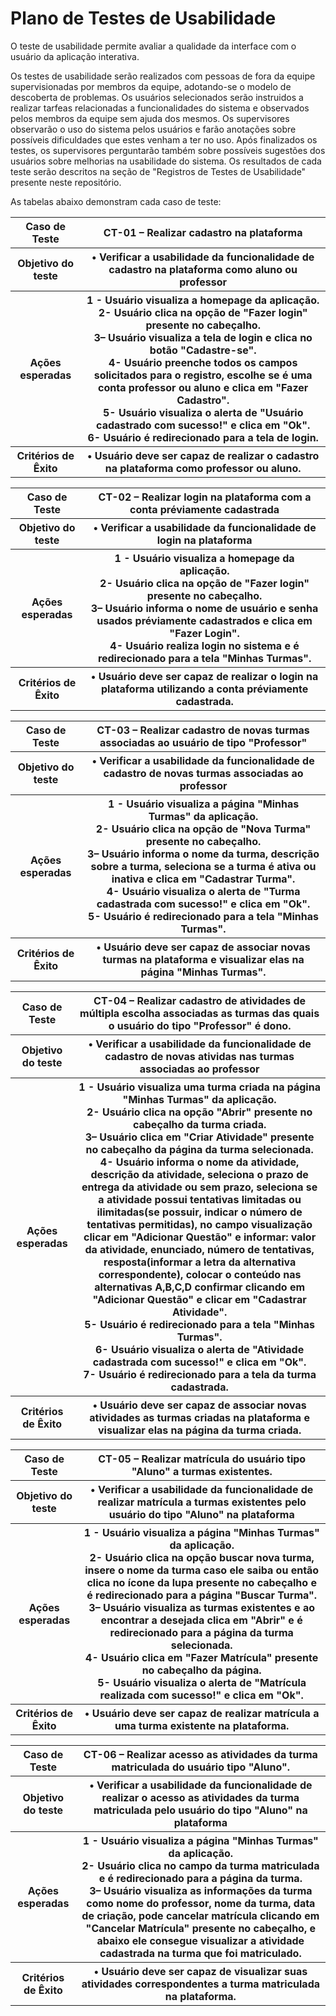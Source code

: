 # Plano de Testes de Usabilidade

O teste de usabilidade permite avaliar a qualidade da interface com o usuário da aplicação interativa. 

Os testes de usabilidade serão realizados com pessoas de fora da equipe supervisionadas por membros da equipe, adotando-se o modelo de descoberta de problemas. Os usuários selecionados serão instruidos a realizar tarfeas relacionadas a funcionalidades do sistema e observados pelos membros da equipe sem ajuda dos mesmos. Os supervisores observarão o uso do sistema pelos usuários e farão anotações sobre possíveis dificuldades que estes venham a ter no uso. Após finalizados os testes, os supervisores perguntarão também sobre possíveis sugestões dos usuários sobre melhorias na usabilidade do sistema. Os resultados de cada teste serão descritos na seção de "Registros de Testes de Usabilidade" presente neste repositório.

As tabelas abaixo demonstram cada caso de teste:

<table> 
<tr><th>Caso de Teste </th>
<th>CT-01 – Realizar cadastro na plataforma</th></tr>
<tr><th>Objetivo do teste</th>
  <th>•	Verificar a usabilidade da funcionalidade de cadastro na plataforma como aluno ou professor</th></tr>
<tr><th>Ações esperadas</th>
  <th>1 - Usuário visualiza a homepage da aplicação.<br>
 2- Usuário clica na opção de "Fazer login" presente no cabeçalho.<br>
 3– Usuário visualiza a tela de login e clica no botão "Cadastre-se".<br>
 4- Usuário preenche todos os campos solicitados para o registro, escolhe se é uma conta professor ou aluno e clica em "Fazer Cadastro".<br>
 5- Usuário visualiza o alerta de "Usuário cadastrado com sucesso!" e clica em "Ok".<br>
 6- Usuário é redirecionado para a tela de login.</th></tr>
<tr><th>Critérios de Êxito</th>	
  <th>•	Usuário deve ser capaz de realizar o cadastro na plataforma como professor ou aluno.</th></tr>
  </table>

<table> 
<tr><th>Caso de Teste </th>
<th>CT-02 – Realizar login na plataforma com a conta préviamente cadastrada</th></tr>
<tr><th>Objetivo do teste</th>
  <th>•	Verificar a usabilidade da funcionalidade de login na plataforma</th></tr>
<tr><th>Ações esperadas</th>
  <th>1 - Usuário visualiza a homepage da aplicação.<br>
 2- Usuário clica na opção de "Fazer login" presente no cabeçalho.<br>
 3– Usuário informa o nome de usuário e senha usados préviamente cadastrados e clica em "Fazer Login".<br>
 4- Usuário realiza login no sistema e é redirecionado para a tela "Minhas Turmas".</th></tr>
<tr><th>Critérios de Êxito</th>	
  <th>•	Usuário deve ser capaz de realizar o login na plataforma utilizando a conta préviamente cadastrada.</th></tr>
  </table>

<table> 
<tr><th>Caso de Teste </th>
<th>CT-03 – Realizar cadastro de novas turmas associadas ao usuário de tipo "Professor"</th></tr>
<tr><th>Objetivo do teste</th>
  <th>•	Verificar a usabilidade da funcionalidade de cadastro de novas turmas associadas ao professor</th></tr>
<tr><th>Ações esperadas</th>
  <th>1 - Usuário visualiza a página "Minhas Turmas" da aplicação.<br>
 2- Usuário clica na opção de "Nova Turma" presente no cabeçalho.<br>
 3– Usuário informa o nome da turma, descrição sobre a turma, seleciona se a turma é ativa ou inativa e clica em "Cadastrar Turma".<br>
 4- Usuário visualiza o alerta de "Turma cadastrada com sucesso!" e clica em "Ok".<br>
 5- Usuário é redirecionado para a tela "Minhas Turmas".</th></tr>
<tr><th>Critérios de Êxito</th>	
  <th>•	Usuário deve ser capaz de associar novas turmas na plataforma e visualizar elas na página "Minhas Turmas".</th></tr>
  </table>

<table> 
<tr><th>Caso de Teste </th>
<th>CT-04 – Realizar cadastro de atividades de múltipla escolha associadas as turmas das quais o usuário do tipo "Professor" é dono.</th></tr>
<tr><th>Objetivo do teste</th>
  <th>•	Verificar a usabilidade da funcionalidade de cadastro de novas atividas nas turmas associadas ao professor</th></tr>
<tr><th>Ações esperadas</th>
  <th>1 - Usuário visualiza uma turma criada na página "Minhas Turmas" da aplicação.<br>
 2- Usuário clica na opção "Abrir" presente no cabeçalho da turma criada.<br>
 3– Usuário clica em "Criar Atividade" presente no cabeçalho da página da turma selecionada.<br>
 4- Usuário informa o nome da atividade, descrição da atividade, seleciona o prazo de entrega da atividade ou sem prazo, seleciona se a atividade possui tentativas limitadas ou ilimitadas(se possuir, indicar o número de tentativas permitidas), no campo visualização clicar em "Adicionar Questão" e informar: valor da atividade, enunciado, número de tentativas, resposta(informar a letra da alternativa correspondente), colocar o conteúdo nas  alternativas A,B,C,D confirmar clicando em "Adicionar Questão" e clicar em "Cadastrar Atividade".<br>
 5- Usuário é redirecionado para a tela "Minhas Turmas".<br>
 6- Usuário visualiza o alerta de "Atividade cadastrada com sucesso!" e clica em "Ok".<br>
 7- Usuário é redirecionado para a tela da turma cadastrada.</th></tr>
<tr><th>Critérios de Êxito</th>	
  <th>•	Usuário deve ser capaz de associar novas atividades as turmas criadas na plataforma e visualizar elas na página da turma criada.</th></tr>
  </table>

<table> 
<tr><th>Caso de Teste </th>
<th>CT-05 – Realizar matrícula do usuário tipo "Aluno" a turmas existentes.</th></tr>
<tr><th>Objetivo do teste</th>
  <th>•	Verificar a usabilidade da funcionalidade de realizar matrícula a turmas existentes pelo usuário do tipo "Aluno" na plataforma</th></tr>
<tr><th>Ações esperadas</th>
  <th>1 - Usuário visualiza a página "Minhas Turmas" da aplicação.<br>
 2- Usuário clica na opção buscar nova turma, insere o nome da turma caso ele saiba ou então clica no ícone da lupa presente no cabeçalho e é redirecionado para a página "Buscar Turma".<br>
 3– Usuário visualiza as turmas existentes e ao encontrar a desejada clica em "Abrir" e é redirecionado para a página da turma selecionada.<br>
 4- Usuário clica em "Fazer Matrícula" presente no cabeçalho da página.<br>
 5- Usuário visualiza o alerta de "Matrícula realizada com sucesso!" e clica em "Ok".</th></tr>
<tr><th>Critérios de Êxito</th>	
  <th>•	Usuário deve ser capaz de realizar matrícula a uma turma existente na plataforma.</th></tr>
  </table>

<table> 
<tr><th>Caso de Teste </th>
<th>CT-06 – Realizar acesso as atividades da turma matriculada do usuário tipo "Aluno".</th></tr>
<tr><th>Objetivo do teste</th>
  <th>•	Verificar a usabilidade da funcionalidade de realizar o acesso as atividades da turma matriculada pelo usuário do tipo "Aluno" na plataforma</th></tr>
<tr><th>Ações esperadas</th>
  <th>1 - Usuário visualiza a página "Minhas Turmas" da aplicação.<br>
 2- Usuário clica no campo da turma matriculada e é redirecionado para a página da turma.<br>
 3– Usuário visualiza as informações da turma como nome do professor, nome da turma, data de criação, pode cancelar matrícula clicando em "Cancelar Matrícula" presente no cabeçalho, e abaixo ele consegue visualizar a atividade cadastrada na turma que foi matriculado.</th></tr>
<tr><th>Critérios de Êxito</th>	
  <th>•	Usuário deve ser capaz de visualizar suas atividades correspondentes a turma matriculada na plataforma.</th></tr>
  </table>
